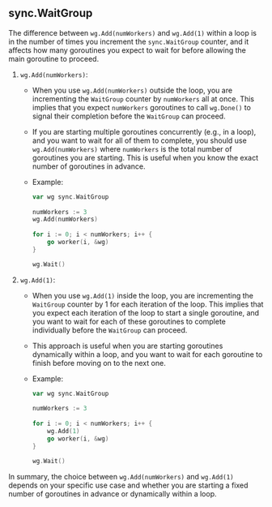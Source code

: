 ## sync.WaitGroup

The difference between `wg.Add(numWorkers)` and `wg.Add(1)` within a loop is in the number of times you increment the `sync.WaitGroup` counter, and it affects how many goroutines you expect to wait for before allowing the main goroutine to proceed.

1. `wg.Add(numWorkers)`:
    - When you use `wg.Add(numWorkers)` outside the loop, you are incrementing the `WaitGroup` counter by `numWorkers` all at once. This implies that you expect `numWorkers` goroutines to call `wg.Done()` to signal their completion before the `WaitGroup` can proceed.

    - If you are starting multiple goroutines concurrently (e.g., in a loop), and you want to wait for all of them to complete, you should use `wg.Add(numWorkers)` where `numWorkers` is the total number of goroutines you are starting. This is useful when you know the exact number of goroutines in advance.

    - Example:
      ```go
      var wg sync.WaitGroup
 
      numWorkers := 3
      wg.Add(numWorkers)
 
      for i := 0; i < numWorkers; i++ {
          go worker(i, &wg)
      }
      
      wg.Wait()
      ```

2. `wg.Add(1)`:
    - When you use `wg.Add(1)` inside the loop, you are incrementing the `WaitGroup` counter by 1 for each iteration of the loop. This implies that you expect each iteration of the loop to start a single goroutine, and you want to wait for each of these goroutines to complete individually before the `WaitGroup` can proceed.

    - This approach is useful when you are starting goroutines dynamically within a loop, and you want to wait for each goroutine to finish before moving on to the next one.

    - Example:
      ```go
      var wg sync.WaitGroup
 
      numWorkers := 3
 
      for i := 0; i < numWorkers; i++ {
          wg.Add(1)
          go worker(i, &wg)
      }
      
      wg.Wait()
      ```

In summary, the choice between `wg.Add(numWorkers)` and `wg.Add(1)` depends on your specific use case and whether you are starting a fixed number of goroutines in advance or dynamically within a loop.
